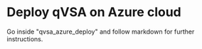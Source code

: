 # Deploy qVSA on Azure cloud

Go inside "qvsa_azure_deploy" and follow markdown for further instructions.
